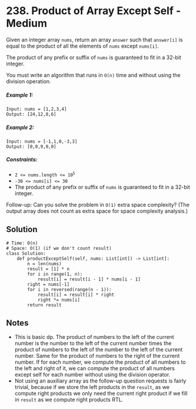 # 238. Product of Array Except Self - Medium

Given an integer array `nums`, return an array `answer` such that `answer[i]` is equal to the product of all the elements of `nums` except `nums[i]`.

The product of any prefix or suffix of `nums` is guaranteed to fit in a 32-bit integer.

You must write an algorithm that runs in `O(n)` time and without using the division operation.

##### Example 1:

```
Input: nums = [1,2,3,4]
Output: [24,12,8,6]
```

##### Example 2:

```
Input: nums = [-1,1,0,-3,3]
Output: [0,0,9,0,0]
```

##### Constraints:

- <code>2 <= nums.length <= 10<sup>5</sup></code>
- <code>-30 <= nums[i] <= 30</code>
- The product of any prefix or suffix of `nums` is guaranteed to fit in a 32-bit integer.

Follow-up: Can you solve the problem in `O(1)` extra space complexity? (The output array does not count as extra space for space complexity analysis.)

## Solution

```
# Time: O(n)
# Space: O(1) (if we don't count result)
class Solution:
    def productExceptSelf(self, nums: List[int]) -> List[int]:
        n = len(nums)
        result = [1] * n
        for i in range(1, n):
            result[i] = result[i - 1] * nums[i - 1]
        right = nums[-1]
        for i in reversed(range(n - 1)):
            result[i] = result[i] * right
            right *= nums[i]
        return result
```

## Notes
- This is basic dp. The product of numbers to the left of the current number is the number to the left of the current number times the product of numbers to the left of the number to the left of the current number. Same for the product of numbers to the right of the current number. If for each number, we compute the product of all numbers to the left and right of it, we can compute the product of all numbers except self for each number without using the division operator.
- Not using an auxiliary array as the follow-up question requests is fairly trivial, because if we store the left products in the `result`, as we compute right products we only need the current right product if we fill in `result` as we compute right products RTL.